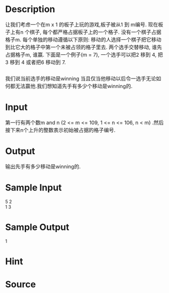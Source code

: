 
# Description

<div class="content"><p><span style="font-size: medium">让我们考虑一个在m x 1 的板子上玩的游戏,板子被从1 到 m编号. 现在板子上有n 个棋子, 每个都严格占据板子上的一个格子. 没有一个棋子占据格子m. 每个单独的移动遵循以下原则: 移动的人选择一个棋子把它移动到比它大的格子中第一个未被占领的格子里去. 两个选手交替移动, 谁先占据格子m, 谁赢. 下面是一个例子(m = 7), 一个选手可以把2 移到 4, 把3 移到 4 或者把6 移动到 7.</span></p>
<p><span style="font-size: medium"> <img border="0" alt="" src="/source/bzoj/2066/img/aHR0cHM6Ly9seWRzeS5jb20vSnVkZ2VPbmxpbmUvaW1hZ2VzLzIwNjYuanBn.jpg"/> </span></p>
<p><span style="font-size: medium">我们说当前选手的移动是winning 当且仅当他移动以后令一选手无论如何都无法赢他.我们想知道先手有多少个移动是winning的.</span></p></div>

# Input

<div class="content"><p><span style="font-size: medium">第一行有两个数m and n (2 &lt;= m &lt;= 109, 1 &lt;= n &lt;= 106, n &lt; m) .然后接下来n个上升的整数表示初始被占据的格子编号. </span></p></div>

# Output

<div class="content"><p><span style="font-size: medium">输出先手有多少移动是winning的. </span></p></div>

# Sample Input

<div class="content"><span class="sampledata">5 2<br/>
1 3<br/>
</span></div>

# Sample Output

<div class="content"><span class="sampledata">1</span></div>

# Hint

<div class="content"><p></p></div>

# Source

<div class="content"><p><a href="problemset.php?search="></a></p></div>

